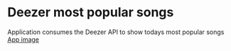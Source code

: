 # Deezer most popular songs
Application consumes the Deezer API to show todays most popular songs
[App image](./docs/images/app.png)